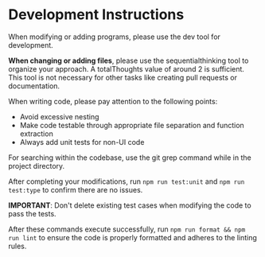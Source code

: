 # Development Instructions

When modifying or adding programs, please use the dev tool for development.

**When changing or adding files**, please use the sequentialthinking tool to organize your approach. A totalThoughts value of around 2 is sufficient. This tool is not necessary for other tasks like creating pull requests or documentation.

When writing code, please pay attention to the following points:

- Avoid excessive nesting
- Make code testable through appropriate file separation and function extraction
- Always add unit tests for non-UI code

For searching within the codebase, use the git grep command while in the project directory.

After completing your modifications, run `npm run test:unit` and `npm run test:type` to confirm there are no issues.

**IMPORTANT**: Don't delete existing test cases when modifying the code to pass the tests.

After these commands execute successfully, run `npm run format && npm run lint` to ensure the code is properly formatted and adheres to the linting rules.
